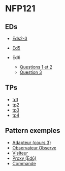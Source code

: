 ﻿# NFP121

## EDs 
-   [Eds2-3](https://ljuglaret.github.io/NFP121/ed2/)
-   [Ed5](https://ljuglaret.github.io/NFP121/ed5/) 
-   Ed6

    -   [Questions 1 et 2](https://ljuglaret.github.io/NFP121/Ed6/Adaptateur)
    -   [Question 3](https://ljuglaret.github.io/NFP121/Ed6/Proxy/)



## TPs
-   [tp1](https://ljuglaret.github.io/NFP121/tp1/)
-   [tp2](https://ljuglaret.github.io/NFP121/tp2/)
-   [tp3](https://ljuglaret.github.io/NFP121/tp3/)
-   [tp4](https://ljuglaret.github.io/NFP121/tp4/)

## Pattern exemples
-   [Adapteur (cours 3)](https://ljuglaret.github.io/NFP121/cours3/Adapteur/)
-   [Observateur Observe](https://ljuglaret.github.io/NFP121/ObsPlusMoins)
-   [Visiteur](https://ljuglaret.github.io/VisiteurVsCaseOf/)
-   [Proxy (Ed6)](https://ljuglaret.github.io/NFP121/Ed6/Proxy/)
-   [Commande](https://ljuglaret.github.io/NFP121/Command)




